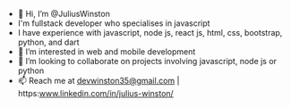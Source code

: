 - 👋 Hi, I’m @JuliusWinston
- I'm fullstack developer who specialises in javascript
- I have experience with javascript, node js, react js, html, css, bootstrap, python, and dart 
- 👀 I’m interested in web and mobile development
- 💞️ I’m looking to collaborate on projects involving javascript, node js or python 
- 📫 Reach me at devwinston35@gmail.com | https:www.linkedin.com/in/julius-winston/

<!---
JuliusWinston/JuliusWinston is a ✨ special ✨ repository because its `README.md` (this file) appears on your GitHub profile.
You can click the Preview link to take a look at your changes.
--->
